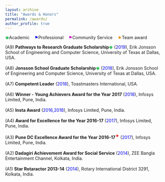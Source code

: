 ```yaml
---
layout: archive
title: "Awards & Honors"
permalink: /awards/
author_profile: true
---
```


<span style="color: rgb(0, 179, 60);">&#9818;</span>Academic &nbsp;&nbsp; <span style="color: rgb(0, 0, 230);">&#9873;</span>Professional &nbsp;&nbsp; <span style="color: rgb(204, 0, 204);">&#9873;</span>Community Service &nbsp;&nbsp; <span style="color: rgb(230, 138, 0);">&#x2605;</span>Team award 

(A9) <b>Pathways to Research Graduate Scholarship</b><span style="color: rgb(0, 179, 60);">&#9818;</span> (<font color="#0000e6">2019</font>), Erik Jonsson School of Engineering and Computer Science, University of Texas at Dallas, USA.<br>  
(A8) <b>Jonsson School Graduate Scholarship</b><span style="color: rgb(0, 179, 60);">&#9818;</span> (<font color="#0000e6">2018</font>), Erik Jonsson School of Engineering and Computer Science, University of Texas at Dallas, USA.<br>  
(A7) <b>Competent Leader</b> (<font color="#0000e6">2018</font>), Toastmasters International, USA.<br>  
(A6) <b>Winner - Young Achievers Award for the Year 2017</b> (<font color="#0000e6">2018</font>), Infosys Limited, Pune, India.<br>  
(A5) <b>Insta Award</b> (<font color="#0000e6">2016,2018</font>), Infosys Limited, Pune, India.<br>  
(A4) <b>Award for Excellence for the Year 2016-17</b> (<font color="#0000e6">2017</font>), Infosys Limited, Pune, India.<br>  
(A3) <b>Pune DC Excellence Award for the Year 2016-17</b><sup><span style="color: rgb(255, 0, 0);">&#x2605;</span></sup> (<font color="#0000e6">2017</font>), Infosys Limited, Pune, India.<br>  
(A2) <b>Dadagiri Achievement Award for Social Service</b> (<font color="#0000e6">2014</font>),  ZEE Bangla Entertainment Channel, Kolkata, India.<br>  
(A1) <b>Star Rotaractor 2013-14</b> (<font color="#0000e6">2014</font>), Rotary International District 3291, Kolkata, India.  


